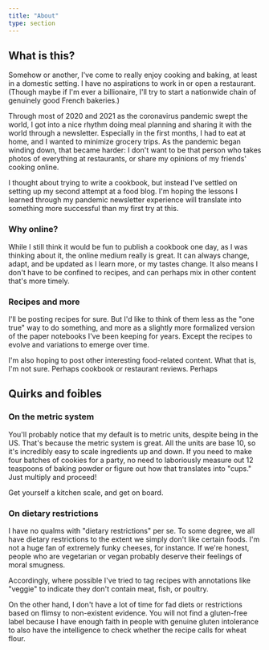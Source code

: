 ```yaml
---
title: "About"
type: section
---
```


## What is this?

Somehow or another, I've come to really enjoy cooking and baking, at least in a domestic setting. I have no aspirations to work in or open a restaurant. (Though maybe if I'm ever a billionaire, I'll try to start a nationwide chain of genuinely good French bakeries.)

Through most of 2020 and 2021 as the coronavirus pandemic swept the world, I got into a nice rhythm doing meal planning and sharing it with the world through a newsletter. Especially in the first months, I had to eat at home, and I wanted to minimize grocery trips. As the pandemic began winding down, that became harder: I don't want to be that person who takes photos of everything at restaurants, or share my opinions of my friends' cooking online.

I thought about trying to write a cookbook, but instead I've settled on setting up my second attempt at a food blog. I'm hoping the lessons I learned through my pandemic newsletter experience will translate into something more successful than my first try at this.

### Why online?

While I still think it would be fun to publish a cookbook one day, as I was thinking about it, the online medium really is great. It can always change, adapt, and be updated as I learn more, or my tastes change. It also means I don't have to be confined to recipes, and can perhaps mix in other content that's more timely.

### Recipes and more

I'll be posting recipes for sure. But I'd like to think of them less as the "one true" way to do something, and more as a slightly more formalized version of the paper notebooks I've been keeping for years. Except the recipes to evolve and variations to emerge over time.

I'm also hoping to post other interesting food-related content. What that is, I'm not sure. Perhaps cookbook or restaurant reviews. Perhaps 

## Quirks and foibles

### On the metric system

You'll probably notice that my default is to metric units, despite being in the US. That's because the metric system is great. All the units are base 10, so it's incredibly easy to scale ingredients up and down. If you need to make four batches of cookies for a party, no need to laboriously measure out 12 teaspoons of baking powder or figure out how that translates into "cups." Just multiply and proceed!

Get yourself a kitchen scale, and get on board.

### On dietary restrictions

I have no qualms with "dietary restrictions" per se. To some degree, we all have dietary restrictions to the extent we simply don't like certain foods. I'm not a huge fan of extremely funky cheeses, for instance. If we're honest, people who are vegetarian or vegan probably deserve their feelings of moral smugness.

Accordingly, where possible I've tried to tag recipes with annotations like "veggie" to indicate they don't contain meat, fish, or poultry.

On the other hand, I don't have a lot of time for fad diets or restrictions based on flimsy to non-existent evidence. You will not find a gluten-free label because I have enough faith in people with genuine gluten intolerance to also have the intelligence to check whether the recipe calls for wheat flour.


